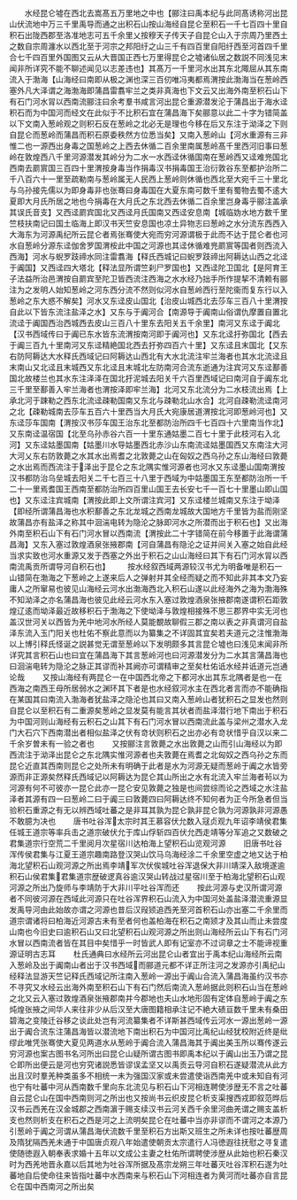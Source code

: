 <!-- { "loadSidebar": true } -->
　　水经昆仑墟在西北去嵩髙五万里地之中也【郦注曰禹本纪与此同髙诱称河出昆山伏流地中万三千里禹导而通之出积石山按山海经自昆仑至积石一千七百四十里自积石出陇西郡至洛准地志可五千余里乂按穆天子传天子自昆仑山入于宗周乃里西土之数自宗周瀍水以西北至于河宗之邦阳纡之山三千有四百里自阳纡西至河首四千里合七千四百里外国图又云从大晋国正西七万里得昆仑之墟诸仙居之数説不同浅见末闻非所详究不能不聊述闻见以志差违也】其髙万一千里河水出其东北陬屈从其东南流入于渤海【山海经曰南即从极之渊也深三百仞唯冯夷都焉渭按此渤海当在葱岭西塞外凡大泽谓之海渤海即蒲昌雷翥牢兰之类非真海也下文云又出海外南至积石山下有石门河水冐以西南流郦注曰余考羣书咸言河出昆仑重源潜发沦于蒲昌出于海水迳积石而为中国河而经文在此似于不比积石宜在蒲昌海下矣郦意以此二十字为错简盖以下文南入葱岭观之则积石反在葱岭之北必无是理也今移在后又东注于泑泽之下则自昆仑而葱岭而蒲昌而积石原委秩然方位悉当矣】又南入葱岭山【河水重源有三非惟二也一源西出身毒之国葱岭之上西去休循二百余里南属葱岭髙千里西河旧事曰葱岭在敦煌西八千里河源潜发其岭分为二水一水西迳休循国南在葱岭西又迳难兠国北西南去罽賔国三百四十里渭按身毒当作捐毒汉书捐毒国王治衍敦谷东至都护治所二千八百六十一里至疏勒南与葱岭属无人民西上葱岭则休循也西北至大宛千三十里北与乌孙接先儒以为即身毒非也张骞曰身毒国在大夏东南可数千里有蜀物去蜀不逺大夏即大月氏所居之地也今捐毒在大月氏之东北西去休循二百余里岂身毒乎郦注盖承其误氏音支】又西迳罽宾国北又西迳月氏国南又西迳安息南【城临妫水地方数千里竺枝扶南记曰国土临海上即汉书天竺安息国也凉土异物志曰葱岭之水分流东西西入大海东为河源禹纪所云昆仑者焉张骞使大宛而穷河源谓极于此而不达于昆仑者也河水自葱岭分源东迳伽舍罗国渭桉此中国之河源也其迳休循难兠罽賔等国者则西流入西海】河水与蜺罗跂禘水同注雷翥海【释氏西城记曰蜺罗跂禘出阿耨达山西之北迳于阗国】又西迳四大塔北【释法显所谓竺刹尸罗国也】又西迳陀卫国北【是阿育王子法益所治邑渭按自罽宾至陀卫皆西流注西海之水水经乃拙手所作提挈不清赖有郦注为之发明人始知葱岭之河东西分流不然则似河水自葱岭西行至陀衞而复东行以入葱岭之东大惑不解矣】河水又东迳皮山国北【治皮山城西北去莎车三百八十里渭按自此以下皆东流注盐泽之水】又东与于阗河合【南源导于阗南山俗谓仇摩置自置北流迳于阗国西治西城西去皮山三百八十里东去阳关五千余里】南河又东迳于阗北【汉书西域传曰于阗已东水皆东流渭按南河即于阗河也】又东北迳扜弥国北【西去于阗三百九十里南河又东迳精絶国北西去扜弥四百六十里】又东迳且末国北【又东右防阿耨达大水释氏西域记曰阿耨达山西北有大水北流注牢兰海者也其水北流迳且末南山又北迳且末城西又东北迳且末城北左防南河合流东逝通为注宾河又东迳鄯善国北故楼兰也其水东注泽泽在国北扜泥城去阳关千六百里西域记曰南河自于阗东北三千里至鄯善入牢兰海者也渭按泽即牢兰海】北河又东北流分为二水枝流出焉【上承北河于踈勒之西东北流迳疎勒国南又东北与疎勒北山水合】北河自疎勒流迳南河之北【疎勒城南去莎车五百六十里西当大月氏大宛康居道渭按北河即葱岭河也】又东迳莎车国南【渭按汉书莎车国王治东北至都防治所四千七百四十六里南当作北】又东南迳温宿国【北至乌孙赤谷六百一十里东通姑墨二百七十里于此枝河右入北河】又东迳姑墨国南【姑墨川水导姑墨西北赤沙山东南流迳姑墨国西又东南注大河大河乂东右防敦薨之水其水出焉耆之北敦薨之山在匈奴之西乌孙之东山海经曰敦薨之水出焉而西流注于泽出于昆仑之东北隅实惟河源者也河水又东迳墨山国南渭按汉书都防治乌垒城去阳关二千七百三十八里于西域为中姑墨国王东至都防治所一千二十一里焉耆国王西南至都防治所四百里山国王去长安七千一百七十里墨山即山国也】又东迳注宾城南【渭按此即上文所谓注宾河】又东迳楼兰城南又东注于坳泽【即经所谓蒲昌海也水积鄯善之东北龙城之西南龙城故大国地方千里皆为盐而刚坚故蒲昌亦有盐泽之称其中洄湍电转为隐沦之脉即河水之所潜而出于积石也】又出海外南至积石山下有石门河水冒以西南流【渭按此二十字错简在前今移置于此海谓蒲昌海】又东入塞过敦煌酒泉张掖郡南【河自蒲昌有隐沦之证并间关入塞之始自此经当求实致也河水重源又发于西塞之外出于积石之山山海经曰其下有石门河水冐以西南流禹贡所谓导河自积石也】
　　按水经叙西域两源较汉书尤为明备唯是积石一山错简在渤海之下葱岭之上遂来后人之弹射并其全经而疑之而不知此非其本文乃妄庸人之所窜易也彼见山海经云河水出渤海西北入积石山遂以此经海外之海为渤海殊不知泑泽之亦名蒲昌海也彼见此经云河水东入塞过敦煌酒泉张掖郡南遂谓积石距敦煌辽逺而坳泽最近故移积石于渤海之下使坳泽与敦煌相接殊不思三郡界中实无河也盖汉世河关以西皆为羌中地河水所经人莫能覩故聊假三郡之南以表之非真谓河自盐泽东流入玉门阳关也杜佑不察此意而以为纂集之不详固其宜矣若夫道元之注惟渤海以上博引释氏怪诞之説甚觉无谓至葱岭以下发明颇多其言昆仑墟也曰浅见末闻非所详究其言积石山也曰宜在蒲昌海下其言葱岭河也曰河源潜发分为二水其言蒲昌海也曰洄湍电转为隐沦之脉正其谬而补其阙亦可谓精审之至矣杜佑诋水经并诋道元岂通论哉
　　又按山海经有两昆仑一在中国西北帝之下都河水出其东北隅者是也一在西海之南西王母所居弱水之渊环其下者是也水经叙河水主在西北者言而亦不能确指在某国其曰南流入渤海者犹盐泽之隐沦也其曰又南入葱岭山者犹积石之显发也然则自昆仑以至积石有二重源矣葱岭之显发莫有能言其状者而盐泽潜行地下南出于积石为中国河则山海经有云积石之山其下有石门河水冒以西南流此盖与梁州之潜水入龙门大石穴下西南潜出者相似盐泽之伏有竒状则积石之出亦必有竒状惜乎自汉以来二千余岁曽未有一验之者也
　　又按郦注言敦薨之水出敦薨之山而引山海经以为即西流注于泑泽出昆仑之东北隅实惟河源者也夫敦薨在焉耆之北匈奴之西乌孙之东而昆仑近直其西南则昆仑之处所未有明确于此者是水为河源无疑而葱岭于阗之水皆旁源而非正源矣然释氏西域记以阿耨达为昆仑其山所出之水有北流入牢兰海者茍以为河源有何不可彼亦一昆仑此亦一昆仑安见敦薨之独是也间尝综而论之西域之水注盐泽者其源有四一曰葱岭二曰于阗三曰敦薨四曰阿耨达终不知何者为正今所急者但当验积石重源之有无以辨西域吐蕃之是非耳其孰为昆仑孰非昆仑孰为河源孰非河源愚不敢臆为决也
　　唐书吐谷浑太宗时其王慕容伏允数入冦贞观九年诏李靖侯君集任城王道宗等率兵击之道宗破伏允于库山俘斩四百伏允西走靖等分军追之又数破之君集道宗行空荒二千里阅月次星宿川达柏海上望积石山览观河源
　　旧唐书吐谷浑传侯君集与江夏王道宗趣南路登汉哭山饮马乌海经涂二千余里空虚之地又达于柏海北望积石山观河源之所出焉李靖军次伏俟城吐谷浑退保大非川靖深入敌境遂逾积石山侯君集君集道宗歴破逻真谷逾汉哭山转战过星宿川至于柏海北望积石山观河源之所出乃旋师与李靖防于大非川平吐谷浑而还
　　按此河源与史汉所谓河源者不同彼河源在西域此河源只在吐谷浑界积石山流入为中国河处盖盐泽潜流重源显发禹导河由此始故亦谓之河源也昔后汉叚颎追西羌至河首积石山亦出塞二千余里而道宗谓诸将曰柏海近河源古未有至者何也盖柏海在积石之南颎才及其山而止未尝度山南也今旧史曰逾积石山又曰北望积石山观河源之所出则山海经所云山下有石门河水冒以西南流者皆在其目中矣惜乎一时皆武人即有记室亦不过词章之士不能谛视重源证明古志耳
　　杜氏通典曰水经所云河出昆仑山者宜出于禹本纪山海经所云南入葱岭及出于阗南山者出于汉书西域而郦道元都不详正所注河之发源亦引禹纪山经释法显游天竺记释氏西域记所注南入葱岭一源出于阗山合流入蒲昌海虽约汉书亦不寻究又水经云出海外南至积石山下有石门然后南流入葱岭据此则积石山当在葱岭之北又云入塞过敦煌酒泉张掖郡南并今郡地也夫山水地形固有定体自葱岭于阗之东炖煌张掖之间华人来往非少从后汉至大唐图籍相承注记不絶大碛亘数千里未有桑田碧海之变陵迁谷移之谈此处岂有河流纂集者不详斯甚西域传云河水一源出葱岭一源出于阗合流东注蒲昌海皆以潜流地下南出积石为中国河比禹纪山经犹校附近终是纰缪此唯凭张骞使大夏见两道水从葱岭于阗合流入蒲昌海其于阗出美玉所以骞传遂云穷河源也案古图书名河所出曰昆仑山疑所谓古图书即禹本纪以于阗山出玉乃谓之昆仑即所出便云是河也穷究诸説悉皆谬误孟坚又以禹贡云导河自积石遂疑潜流从此方出且汉时羣羌种类虽多不相统一未为强国汉家或未尝遣使诣西南羌中或未知自有河也宁有吐蕃中河从西南数千里向东北流见与积石山下河相连聘使涉歴无不言之吐蕃自云昆仑山在国中西南则河之所出也又按尚书云织皮昆仑析支渠搜西戎即叙范晔后汉书云西羌在汉金城郡之西南濵于赐支续汉书云河关西千余里河曲羌谓之赐支盖析支也然则析支在积石之西是河之上流明矣昆仑在吐蕃中当亦非谬而不谓河之本源乃引葱岭于阗之河谓从蒲昌海伏流数千里至积石方出斯又班生之所未详也按吐蕃歴周及隋犹隔西羌未通于中国唐贞观八年始遣使朝贡太宗遣行人冯徳遐往抚慰之寻复遣使随徳遐入朝奉表求婚十五年以文成公主妻之杜佑所谓聘使涉歴从此始也积石秦汉时为西羌地晋永嘉以后其地为吐谷浑所据及髙宗龙朔三年吐蕃灭吐谷浑积石遂为吐蕃地自后使命往来皆指吐蕃中水西南来与积石山下河相连者为黄河而吐蕃亦自言昆仑在国中西南河之所出矣
